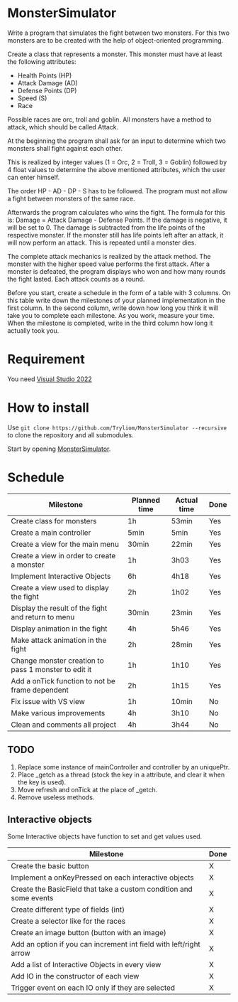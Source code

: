 # MonsterSimulator

Write a program that simulates the fight between two monsters. For this two monsters are to be created with the help of object-oriented programming.  

Create a class that represents a monster. This monster must have at least the following attributes: 
* Health Points (HP)
* Attack Damage (AD)
* Defense Points (DP)
* Speed (S)
* Race

Possible races are orc, troll and goblin. All monsters have a method to attack, which should be called Attack. 

At the beginning the program shall ask for an input to determine which two monsters shall fight against each other. 

This is realized by integer values (1 = Orc, 2 = Troll, 3 = Goblin) followed by 4 float values to determine the above mentioned attributes, which the user can enter himself. 

The order HP - AD - DP - S has to be followed. The program must not allow a fight between monsters of the same race.

Afterwards the program calculates who wins the fight. The formula for this is: Damage = Attack Damage - Defense Points. If the damage is negative, it will be set to 0. The damage is subtracted from the life points of the respective monster. If the monster still has life points left after an attack, it will now perform an attack. This is repeated until a monster dies.

The complete attack mechanics is realized by the attack method. The monster with the higher speed value performs the first attack. After a monster is defeated, the program displays who won and how many rounds the fight lasted. Each attack counts as a round.

Before you start, create a schedule in the form of a table with 3 columns. On this table write down the milestones of your planned implementation in the first column. In the second column, write down how long you think it will take you to complete each milestone. As you work, measure your time. When the milestone is completed, write in the third column how long it actually took you.

# Requirement

You need [Visual Studio 2022](https://visualstudio.microsoft.com/downloads/)

# How to install

Use `git clone https://github.com/Tryliom/MonsterSimulator --recursive` to clone the repository and all submodules.

Start by opening [MonsterSimulator](./MonsterSimulator.sln).

# Schedule

| Milestone | Planned time | Actual time | Done |
| --- | --- | --- | --- |
| Create class for monsters | 1h | 53min | Yes |
| Create a main controller | 5min | 5min | Yes |
| Create a view for the main menu | 30min | 22min | Yes |
| Create a view in order to create a monster | 1h | 3h03 | Yes |
| Implement Interactive Objects | 6h | 4h18 | Yes |
| Create a view used to display the fight | 2h | 1h02 | Yes |
| Display the result of the fight and return to menu | 30min | 23min | Yes |
| Display animation in the fight | 4h | 5h46 | Yes |
| Make attack animation in the fight | 2h | 28min | Yes |
| Change monster creation to pass 1 monster to edit it | 1h | 1h10 | Yes |
| Add a onTick function to not be frame dependent | 2h | 1h15 | Yes |
| Fix issue with VS view | 1h | 10min | No |
| Make various improvements | 4h | 3h10 | No |
| Clean and comments all project | 4h | 3h44 | No |

## TODO

1. Replace some instance of mainController and controller by an uniquePtr.
2. Place _getch as a thread (stock the key in a attribute, and clear it when the key is used).
3. Move refresh and onTick at the place of _getch.
4. Remove useless methods.

## Interactive objects

Some Interactive objects have function to set and get values used.

| Milestone | Done |
| --------- | ---- |
| Create the basic button | X |
| Implement a onKeyPressed on each interactive objects | X |
| Create the BasicField that take a custom condition and some events | X |
| Create different type of fields (int) | X |
| Create a selector like for the races | X |
| Create an image button (button with an image) | X |
| Add an option if you can increment int field with left/right arrow | X |
| Add a list of Interactive Objects in every view | X |
| Add IO in the constructor of each view | X |
| Trigger event on each IO only if they are selected | X |